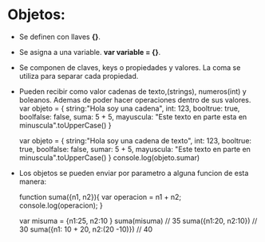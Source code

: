 # Objetos:

* Se definen con llaves **{}**.
* Se asigna a una variable. **var variable = {}**.
* Se componen de claves, keys o propiedades y valores. La coma se utiliza para separar cada propiedad.
* Pueden recibir como valor cadenas de texto,(strings), numeros(int) y boleanos. Ademas de poder hacer operaciones dentro de sus valores.
    var objeto = {
        string:"Hola soy una cadena",
        int: 123,
        booltrue: true,
        boolfalse: false,
        suma: 5 + 5,
        mayuscula: "Este texto en parte esta en minuscula".toUpperCase()
    }
    
    var objeto = {
        string:"Hola soy una cadena de texto",
        int: 123,
        booltrue: true,
        boolfalse: false,
        sumar: 5 + 5,
        mayuscula: "Este texto en parte en minuscula".toUpperCase()
    }
    console.log(objeto.sumar)

* Los objetos se pueden enviar por parametro a alguna funcion de esta manera:


    function suma({n1, n2}){
        var operacion = n1 + n2;
        console.log(operacion);
    }

    var misuma = {n1:25, n2:10 }
    suma(misuma)   // 35
    suma({n1:20, n2:10})    // 30
    suma({n1: 10 + 20, n2:(20 -10)})    // 40
